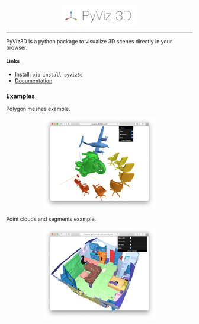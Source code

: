 <p align="center"><img width="40%" src="docs/img/pyviz3d-logo.png" /></p>

----
PyViz3D is a python package to visualize 3D scenes directly in your browser.

#### Links

- Install: ```pip install pyviz3d```
- [Documentation](https://francisengelmann.github.io/PyViz3D/)

### Examples
Polygon meshes example.
[<p align="center"><img width="60%" src="docs/img/example_meshes.png" /></p>](https://francisengelmann.github.io/pyviz3d_examples/meshes/index.html)

Point clouds and segments example.
[<p align="center"><img width="60%" src="docs/img/example.png" /></p>](https://francisengelmann.github.io/pyviz3d_examples/normals/index.html)
